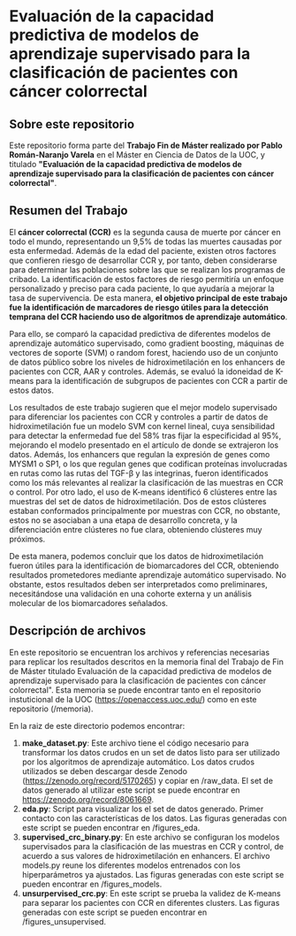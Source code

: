 # Evaluación de la capacidad predictiva de modelos de aprendizaje supervisado para la clasificación de pacientes con cáncer colorrectal

## Sobre este repositorio
Este repositorio forma parte del **Trabajo Fin de Máster realizado por Pablo Román-Naranjo Varela** en el Máster en Ciencia de Datos de la UOC, y titulado **"Evaluación de la capacidad predictiva de modelos de aprendizaje supervisado para la clasificación de pacientes con cáncer colorrectal"**.

## Resumen del Trabajo

El **cáncer colorrectal (CCR)** es la segunda causa de muerte por cáncer en todo el mundo, representando un 9,5% de todas las muertes causadas por esta enfermedad. Además de la edad del paciente, existen otros factores que confieren riesgo de desarrollar CCR y, por tanto, deben considerarse para determinar las poblaciones sobre las que se realizan los programas de cribado. La identificación de estos factores de riesgo permitiría un enfoque personalizado y preciso para cada paciente, lo que ayudaría a mejorar la tasa de supervivencia. De esta manera, **el objetivo principal de este trabajo fue la identificación de marcadores de riesgo útiles para la detección temprana del CCR haciendo uso de algoritmos de aprendizaje automático**.

Para ello, se comparó la capacidad predictiva de diferentes modelos de aprendizaje automático supervisado, como gradient boosting, máquinas de vectores de soporte (SVM) o random forest, haciendo uso de un conjunto de datos público sobre los niveles de hidroximetilación en los enhancers de pacientes con CCR, AAR y controles. Además, se evaluó la idoneidad de K-means para la identificación de subgrupos de pacientes con CCR a partir de estos datos.

Los resultados de este trabajo sugieren que el mejor modelo supervisado para diferenciar los pacientes con CCR y controles a partir de datos de hidroximetilación fue un modelo SVM con kernel lineal, cuya sensibilidad para detectar la enfermedad fue del 58% tras fijar la especificidad al 95%, mejorando el modelo presentado en el artículo de donde se extrajeron los datos. Además, los enhancers que regulan la expresión de genes como MYSM1 o SP1, o los que regulan genes que codifican proteínas involucradas en rutas como las rutas del TGF-β y las integrinas, fueron identificados como los más relevantes al realizar la clasificación de las muestras en CCR o control. Por otro lado, el uso de K-means identificó 6 clústeres entre las muestras del set de datos de hidroximetilación. Dos de estos clústeres estaban conformados principalmente por muestras con CCR, no obstante, estos no se asociaban a una etapa de desarrollo concreta, y la diferenciación entre clústeres no fue clara, obteniendo clústeres muy próximos.

De esta manera, podemos concluir que los datos de hidroximetilación fueron útiles para la identificación de biomarcadores del CCR, obteniendo resultados prometedores mediante aprendizaje automático supervisado. No obstante, estos resultados deben ser interpretados como preliminares, necesitándose una validación en una cohorte externa y un análisis molecular de los biomarcadores señalados.    

## Descripción de archivos

En este repositorio se encuentran los archivos y referencias necesarias para replicar los resultados descritos en la memoria final del Trabajo de Fin de Máster titulado Evaluación de la capacidad predictiva de modelos de aprendizaje supervisado para la clasificación de pacientes con cáncer colorrectal". Esta memoria se puede encontrar tanto en el repositorio instuticional de la UOC (https://openaccess.uoc.edu/) como en este repositorio (/memoria).

En la raiz de este directorio podemos encontrar:

1. **make_dataset.py**: Este archivo tiene el código necesario para transformar los datos crudos en un set de datos listo para ser utilizado por los algoritmos de aprendizaje automático. Los datos crudos utilizados se deben descargar desde Zenodo (https://zenodo.org/record/5170265) y copiar en /raw_data. El set de datos generado al utilizar este script se puede encontrar en https://zenodo.org/record/8061669.
2. **eda.py**: Script para visualizar los el set de datos generado. Primer contacto con las características de los datos. Las figuras generadas con este script se pueden encontrar en /figures_eda.
3. **supervised_crc_binary.py**: En este archivo se configuran los modelos supervisados para la clasificación de las muestras en CCR y control, de acuerdo a sus valores de hidroximetilación en enhancers. El archivo models.py reune los diferentes modelos entrenados con los hiperparámetros ya ajustados. Las figuras generadas con este script se pueden encontrar en /figures_models.
4. **unsurpervised_crc.py**: En este script se prueba la validez de K-means para separar los pacientes con CCR en diferentes clusters. Las figuras generadas con este script se pueden encontrar en /figures_unsupervised.
